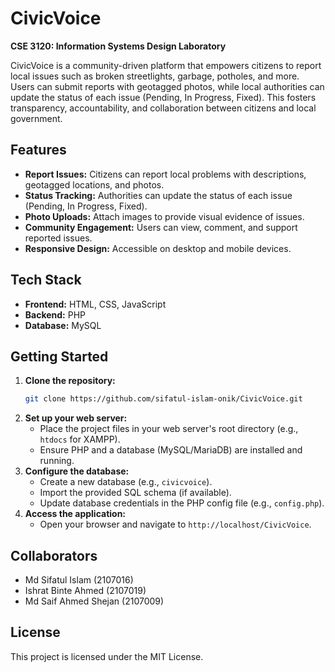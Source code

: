 
# CivicVoice

**CSE 3120: Information Systems Design Laboratory**

CivicVoice is a community-driven platform that empowers citizens to report local issues such as broken streetlights, garbage, potholes, and more. Users can submit reports with geotagged photos, while local authorities can update the status of each issue (Pending, In Progress, Fixed). This fosters transparency, accountability, and collaboration between citizens and local government.

## Features
- **Report Issues:** Citizens can report local problems with descriptions, geotagged locations, and photos.
- **Status Tracking:** Authorities can update the status of each issue (Pending, In Progress, Fixed).
- **Photo Uploads:** Attach images to provide visual evidence of issues.
- **Community Engagement:** Users can view, comment, and support reported issues.
- **Responsive Design:** Accessible on desktop and mobile devices.

## Tech Stack
- **Frontend:** HTML, CSS, JavaScript
- **Backend:** PHP
- **Database:** MySQL

## Getting Started
1. **Clone the repository:**
   ```sh
   git clone https://github.com/sifatul-islam-onik/CivicVoice.git
   ```
2. **Set up your web server:**
   - Place the project files in your web server's root directory (e.g., `htdocs` for XAMPP).
   - Ensure PHP and a database (MySQL/MariaDB) are installed and running.
3. **Configure the database:**
   - Create a new database (e.g., `civicvoice`).
   - Import the provided SQL schema (if available).
   - Update database credentials in the PHP config file (e.g., `config.php`).
4. **Access the application:**
   - Open your browser and navigate to `http://localhost/CivicVoice`.

## Collaborators
- Md Sifatul Islam (2107016)
- Ishrat Binte Ahmed (2107019)
- Md Saif Ahmed Shejan (2107009)

## License
This project is licensed under the MIT License.
